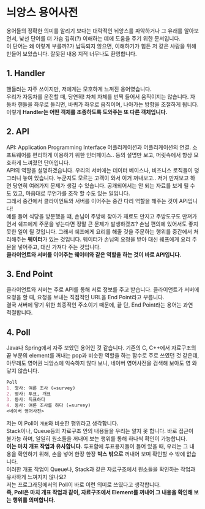
# 늬앙스 용어사전
용어들의 정확한 의미를 알리기 보다는 대략적인 뉘앙스를 파악하거나 그 유래를 알아보면서, 낯선 단어를 더 가슴 깊히(?) 이해하는 데에 도움을 주기 위한 문서입니다. <br> 
이 단어는 왜 이렇게 부를까?가 납득되지 않으면, 이해하기가 힘든 저 같은 사람을 위해 만들어 보았습니다. 
잘못된 내용 지적 너무나도 환영합니다. <br>

## 1. Handler
핸들러는 자주 쓰이지만, 저에게는 모호하게 느껴진 용어였습니다. <br>
우리가 자동차를 운전할 때, 당연히! 차체 자체를 번쩍 들어서 움직이지는 않습니다. 자동차 핸들을 좌우로 돌리면, 바퀴가 좌우로 움직이며, 나아가는 방향을 조절하게 됩니다. 이렇게 **Handler는 어떤 객체를 조종하도록 도와주는 또 다른 객체입니다.** 

## 2. API
API: Application Programming Interface 어플리케이션과 어플리케이션의 연결. 소프트웨어를 편리하게 이용하기 위한 인터페이스.. 등의 설명만 보고, 머릿속에서 항상 모호하게 느껴졌던 단어입니다. <br> 
API의 역할을 설명하겠습니다. 우리의 서버에는 데이터 베이스나, 비즈니스 로직들이 덩그러니 놓여 있습니다. 누군지도 모르는 고객이 와서 이거 꺼내보고.. 저거 만져보고 하면 당연히 여러가지 문제가 생길 수 있습니다. 공개되어서는 안 되는 자료를 보게 될 수도 있고, 마음대로 무언가를 조작 할 수도 있는 일입니다. <br>
그래서 중간에서 클라이언트와 서버를 이어주는 중간 다리 역할을 해주는 것이 API입니다! <br>
예를 들어 식당을 방문했을 떄, 손님이 주방에 찾아가 재료도 만지고 주방도구도 만져가면서 쉐프에게 주문을 넣는다면 정말 큰 문제가 발생하겠죠? 손님 편의에 있어서도 좋지 못한 일이 될 것입니다. 그래서 쉐프에게 요리를 해줄 것을 주문하는 행위를 중간에서 처리해주는 **웨이터**가 있는 것입니다. 웨이터가 손님의 요청을 받아 대신 쉐프에게 요리 주문을 넣어주고, 대신 가져다 주는 것입니다. <br> **클라이언트와 서버를 이어주는 웨이터와 같은 역할을 하는 것이 바로 API입니다.**

## 3. End Point
클라이언트와 서버는 주로 API를 통해 서로 정보를 주고 받습니다. 클라이언트가 서버에 요청을 할 때, 요청을 보내는 직접적인 URL을 End Point라고 부릅니다. <br>
결국 서버에 닿기 위한 최종적인 주소이기 때문에, 끝 단, End Point라는 용어는 과연 적절합니다.

## 4. Poll
Java나 Spring에서 자주 보았던 용어인 것 같습니다. 기존의 C, C++에서 자료구조의 끝 부분의 element를 꺼내는 pop과 비슷한 역할을 하는 함수로 주로 쓰였던 것 같은데, 아무래도 영어권 늬앙스에 익숙하지 않다 보니, 네이버 영어사전을 검색해 보아도 영 와닿지 않습니다.
```markdown
Poll 
1. 명사: 여론 조사 (=survey)
2. 명사: 투표, 개표
3. 동사: 득표하다
4. 동사: 여론 조사를 하다 (=survey)
<네이버 영어사전>
```
저는 이 Poll이 `개표`와 비슷한 행위라고 생각합니다. <br> 
Stack이나, Queue등의 자료구조 안의 내용들을 우리는 알지 못 합니다. 바로 접근이 불가능 하며, 일일히 원소들을 꺼내어 보는 행위를 통해 하나씩 확인이 가능합니다. 
<br> **이는 마치 개표 작업과 유사합니다.** 투표함에 투표용지들이 들어 있을 때, 우리는 그 내용을 확인하기 위해, 손을 넣어 한장 한장 **박스 밖으로** 꺼내어 보며 확인할 수 밖에 없습니다.
<br> 이러한 개표 작업이 Queue나, Stack과 같은 자료구조에서 원소들을 확인하는 작업과 유사하게 느껴지지 않나요?
<br> 저는 프로그래밍에서의 Poll이 바로 이런 의미로 쓰였다고 생각합니다. 
<br> **즉, Poll은 마치 개표 작업과 같이, 자료구조에서 Element를 꺼내어 그 내용을 확인해 보는 행위를 의미합니다.**
